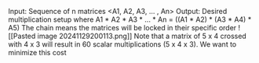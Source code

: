 Input: Sequence of n matrices <A1, A2, A3, ... , An>
Output: Desired multiplication setup where A1 * A2 * A3 * ... * An = ((A1 * A2) * (A3 * A4) * A5)
The chain means the matrices will be locked in their specific order
![[Pasted image 20241129200113.png]]
Note that a matrix of 5 x 4 crossed with 4 x 3 will result in 60 scalar multiplications (5 x 4 x 3). We want to minimize this cost